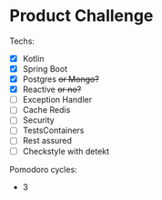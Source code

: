 # Product Challenge

Techs:
- [X] Kotlin
- [X] Spring Boot
- [X] Postgres ~~or Mongo?~~
- [X] Reactive ~~or no?~~
- [ ] Exception Handler  
- [ ] Cache Redis
- [ ] Security
- [ ] TestsContainers
- [ ] Rest assured
- [ ] Checkstyle with detekt

Pomodoro cycles:
- 3
